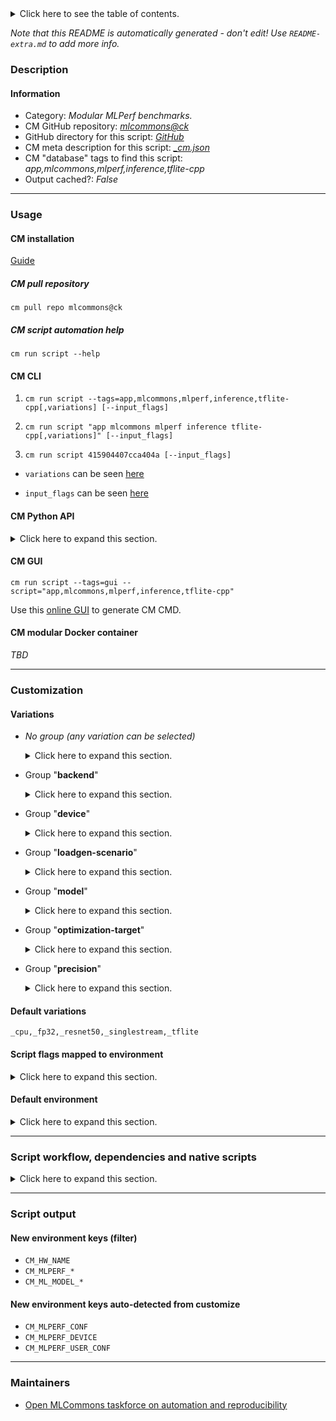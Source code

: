 <details>
<summary>Click here to see the table of contents.</summary>

* [Description](#description)
* [Information](#information)
* [Usage](#usage)
  * [ CM installation](#cm-installation)
  * [ CM script automation help](#cm-script-automation-help)
  * [ CM CLI](#cm-cli)
  * [ CM Python API](#cm-python-api)
  * [ CM GUI](#cm-gui)
  * [ CM modular Docker container](#cm-modular-docker-container)
* [Customization](#customization)
  * [ Variations](#variations)
  * [ Script flags mapped to environment](#script-flags-mapped-to-environment)
  * [ Default environment](#default-environment)
* [Script workflow, dependencies and native scripts](#script-workflow-dependencies-and-native-scripts)
* [Script output](#script-output)
* [New environment keys (filter)](#new-environment-keys-(filter))
* [New environment keys auto-detected from customize](#new-environment-keys-auto-detected-from-customize)
* [Maintainers](#maintainers)

</details>

*Note that this README is automatically generated - don't edit! Use `README-extra.md` to add more info.*

### Description

#### Information

* Category: *Modular MLPerf benchmarks.*
* CM GitHub repository: *[mlcommons@ck](https://github.com/mlcommons/ck/tree/master/cm-mlops)*
* GitHub directory for this script: *[GitHub](https://github.com/mlcommons/ck/tree/master/cm-mlops/script/app-mlperf-inference-tflite-cpp)*
* CM meta description for this script: *[_cm.json](_cm.json)*
* CM "database" tags to find this script: *app,mlcommons,mlperf,inference,tflite-cpp*
* Output cached?: *False*
___
### Usage

#### CM installation

[Guide](https://github.com/mlcommons/ck/blob/master/docs/installation.md)

##### CM pull repository

```cm pull repo mlcommons@ck```

##### CM script automation help

```cm run script --help```

#### CM CLI

1. `cm run script --tags=app,mlcommons,mlperf,inference,tflite-cpp[,variations] [--input_flags]`

2. `cm run script "app mlcommons mlperf inference tflite-cpp[,variations]" [--input_flags]`

3. `cm run script 415904407cca404a [--input_flags]`

* `variations` can be seen [here](#variations)

* `input_flags` can be seen [here](#script-flags-mapped-to-environment)

#### CM Python API

<details>
<summary>Click here to expand this section.</summary>

```python

import cmind

r = cmind.access({'action':'run'
                  'automation':'script',
                  'tags':'app,mlcommons,mlperf,inference,tflite-cpp'
                  'out':'con',
                  ...
                  (other input keys for this script)
                  ...
                 })

if r['return']>0:
    print (r['error'])

```

</details>


#### CM GUI

```cm run script --tags=gui --script="app,mlcommons,mlperf,inference,tflite-cpp"```

Use this [online GUI](https://cKnowledge.org/cm-gui/?tags=app,mlcommons,mlperf,inference,tflite-cpp) to generate CM CMD.

#### CM modular Docker container

*TBD*

___
### Customization


#### Variations

  * *No group (any variation can be selected)*
    <details>
    <summary>Click here to expand this section.</summary>

    * `_armnn`
      - Environment variables:
        - *CM_MLPERF_TFLITE_USE_ARMNN*: `yes`
        - *CM_TMP_LINK_LIBS*: `tensorflowlite,armnn`
      - Workflow:
    * `_armnn,tflite`
      - Environment variables:
        - *CM_MLPERF_BACKEND*: `armnn_tflite`
        - *CM_MLPERF_BACKEND_VERSION*: `<<<CM_LIB_ARMNN_VERSION>>>`
        - *CM_TMP_SRC_FOLDER*: `armnn`
        - *CM_TMP_LINK_LIBS*: `tensorflowlite,armnn,armnnTfLiteParser`
        - *CM_MLPERF_SUT_NAME_IMPLEMENTATION_PREFIX*: `tflite_armnn_cpp`
      - Workflow:

    </details>


  * Group "**backend**"
    <details>
    <summary>Click here to expand this section.</summary>

    * `_tf`
      - Environment variables:
        - *CM_MLPERF_BACKEND*: `tf`
      - Workflow:
    * **`_tflite`** (default)
      - Environment variables:
        - *CM_MLPERF_BACKEND*: `tflite`
        - *CM_MLPERF_BACKEND_VERSION*: `master`
        - *CM_TMP_SRC_FOLDER*: `src`
        - *CM_TMP_LINK_LIBS*: `tensorflowlite`
      - Workflow:

    </details>


  * Group "**device**"
    <details>
    <summary>Click here to expand this section.</summary>

    * **`_cpu`** (default)
      - Environment variables:
        - *CM_MLPERF_DEVICE*: `cpu`
      - Workflow:
    * `_gpu`
      - Environment variables:
        - *CM_MLPERF_DEVICE*: `gpu`
        - *CM_MLPERF_DEVICE_LIB_NAMESPEC*: `cudart`
      - Workflow:

    </details>


  * Group "**loadgen-scenario**"
    <details>
    <summary>Click here to expand this section.</summary>

    * **`_singlestream`** (default)
      - Environment variables:
        - *CM_MLPERF_LOADGEN_SCENARIO*: `SingleStream`
      - Workflow:

    </details>


  * Group "**model**"
    <details>
    <summary>Click here to expand this section.</summary>

    * `_efficientnet`
      - Environment variables:
        - *CM_MODEL*: `efficientnet`
      - Workflow:
    * `_mobilenet`
      - Environment variables:
        - *CM_MODEL*: `mobilenet`
      - Workflow:
    * **`_resnet50`** (default)
      - Environment variables:
        - *CM_MODEL*: `resnet50`
      - Workflow:

    </details>


  * Group "**optimization-target**"
    <details>
    <summary>Click here to expand this section.</summary>

    * `_use-neon`
      - Environment variables:
        - *CM_MLPERF_TFLITE_USE_NEON*: `1`
        - *CM_MLPERF_SUT_NAME_RUN_CONFIG_SUFFIX1*: `using_neon`
      - Workflow:
    * `_use-opencl`
      - Environment variables:
        - *CM_MLPERF_TFLITE_USE_OPENCL*: `1`
        - *CM_MLPERF_SUT_NAME_RUN_CONFIG_SUFFIX1*: `using_opencl`
      - Workflow:

    </details>


  * Group "**precision**"
    <details>
    <summary>Click here to expand this section.</summary>

    * **`_fp32`** (default)
      - Environment variables:
        - *CM_MLPERF_MODEL_PRECISION*: `float32`
      - Workflow:
    * `_int8`
      - Environment variables:
        - *CM_MLPERF_MODEL_PRECISION*: `int8`
      - Workflow:
    * `_uint8`
      - Environment variables:
        - *CM_MLPERF_MODEL_PRECISION*: `uint8`
      - Workflow:

    </details>


#### Default variations

`_cpu,_fp32,_resnet50,_singlestream,_tflite`

#### Script flags mapped to environment
<details>
<summary>Click here to expand this section.</summary>

* `--compressed_dataset=value`  &rarr;  `CM_DATASET_COMPRESSED=value`
* `--count=value`  &rarr;  `CM_MLPERF_LOADGEN_QUERY_COUNT=value`
* `--mlperf_conf=value`  &rarr;  `CM_MLPERF_CONF=value`
* `--mode=value`  &rarr;  `CM_MLPERF_LOADGEN_MODE=value`
* `--output_dir=value`  &rarr;  `CM_MLPERF_OUTPUT_DIR=value`
* `--performance_sample_count=value`  &rarr;  `CM_MLPERF_LOADGEN_PERFORMANCE_SAMPLE_COUNT=value`
* `--scenario=value`  &rarr;  `CM_MLPERF_LOADGEN_SCENARIO=value`
* `--user_conf=value`  &rarr;  `CM_MLPERF_USER_CONF=value`
* `--verbose=value`  &rarr;  `CM_VERBOSE=value`

**Above CLI flags can be used in the Python CM API as follows:**

```python
r=cm.access({... , "compressed_dataset":...}
```

</details>

#### Default environment

<details>
<summary>Click here to expand this section.</summary>

These keys can be updated via `--env.KEY=VALUE` or `env` dictionary in `@input.json` or using script flags.

* CM_MLPERF_OUTPUT_DIR: `.`
* CM_MLPERF_LOADGEN_SCENARIO: `SingleStream`
* CM_LOADGEN_BUFFER_SIZE: `1024`
* CM_MLPERF_LOADGEN_MODE: `accuracy`
* CM_FAST_COMPILATION: `yes`
* CM_DATASET_INPUT_SQUARE_SIDE: `224`
* CM_DATASET_COMPRESSED: `off`
* CM_ML_MODEL_NORMALIZE_DATA: `0`
* CM_ML_MODEL_SUBTRACT_MEANS: `1`
* CM_ML_MODEL_GIVEN_CHANNEL_MEANS: `123.68 116.78 103.94`
* CM_MLPERF_LOADGEN_TRIGGER_COLD_RUN: `0`
* CM_VERBOSE: `0`
* CM_MLPERF_TFLITE_USE_NEON: `0`
* CM_MLPERF_TFLITE_USE_OPENCL: `0`
* CM_MLPERF_SUT_NAME_IMPLEMENTATION_PREFIX: `tflite_cpp`

</details>

___
### Script workflow, dependencies and native scripts

<details>
<summary>Click here to expand this section.</summary>

  1. ***Read "deps" on other CM scripts from [meta](https://github.com/mlcommons/ck/tree/master/cm-mlops/script/app-mlperf-inference-tflite-cpp/_cm.json)***
     * detect,os
       - CM script: [detect-os](https://github.com/mlcommons/ck/tree/master/cm-mlops/script/detect-os)
     * detect,cpu
       - CM script: [detect-cpu](https://github.com/mlcommons/ck/tree/master/cm-mlops/script/detect-cpu)
     * get,sys-utils-cm
       - CM script: [get-sys-utils-cm](https://github.com/mlcommons/ck/tree/master/cm-mlops/script/get-sys-utils-cm)
     * get,cuda
       * `if (CM_MLPERF_DEVICE  == gpu)`
       - CM script: [get-cuda](https://github.com/mlcommons/ck/tree/master/cm-mlops/script/get-cuda)
     * get,loadgen
       * CM names: `--adr.['loadgen']...`
       - CM script: [get-mlperf-inference-loadgen](https://github.com/mlcommons/ck/tree/master/cm-mlops/script/get-mlperf-inference-loadgen)
     * get,mlcommons,inference,src
       * CM names: `--adr.['inference-src']...`
       - CM script: [get-mlperf-inference-src](https://github.com/mlcommons/ck/tree/master/cm-mlops/script/get-mlperf-inference-src)
     * get,ml-model,mobilenet,raw,_tflite
       * `if (CM_MODEL  == mobilenet AND CM_MLPERF_BACKEND in ['tflite', 'armnn_tflite'])`
       * CM names: `--adr.['ml-model', 'tflite-model', 'mobilenet-model']...`
       - CM script: [get-ml-model-mobilenet](https://github.com/mlcommons/ck/tree/master/cm-mlops/script/get-ml-model-mobilenet)
     * get,ml-model,resnet50,raw,_tflite,_no-argmax
       * `if (CM_MODEL  == resnet50 AND CM_MLPERF_BACKEND in ['tflite', 'armnn_tflite'])`
       * CM names: `--adr.['ml-model', 'tflite-model', 'resnet50-model']...`
       - CM script: [get-ml-model-resnet50](https://github.com/mlcommons/ck/tree/master/cm-mlops/script/get-ml-model-resnet50)
     * get,ml-model,resnet50,raw,_tf
       * `if (CM_MODEL  == resnet50 AND CM_MLPERF_BACKEND  == tf)`
       * CM names: `--adr.['ml-model', 'tflite-model', 'resnet50-model']...`
       - CM script: [get-ml-model-resnet50](https://github.com/mlcommons/ck/tree/master/cm-mlops/script/get-ml-model-resnet50)
     * get,ml-model,efficientnet,raw,_tflite
       * `if (CM_MODEL  == efficientnet AND CM_MLPERF_BACKEND in ['tflite', 'armnn_tflite'])`
       * CM names: `--adr.['ml-model', 'tflite-model', 'efficientnet-model']...`
       - CM script: [get-ml-model-efficientnet-lite](https://github.com/mlcommons/ck/tree/master/cm-mlops/script/get-ml-model-efficientnet-lite)
     * get,dataset,preprocessed,imagenet,_for.resnet50,_rgb32,_NHWC
       * `if (CM_MODEL  == resnet50) AND (CM_DATASET_COMPRESSED  != on)`
       * CM names: `--adr.['imagenet-preprocessed']...`
       - CM script: [get-preprocessed-dataset-imagenet](https://github.com/mlcommons/ck/tree/master/cm-mlops/script/get-preprocessed-dataset-imagenet)
     * get,dataset,preprocessed,imagenet,_for.mobilenet,_rgb32,_NHWC
       * `if (CM_MODEL in ['mobilenet', 'efficientnet'])`
       * CM names: `--adr.['imagenet-preprocessed']...`
       - CM script: [get-preprocessed-dataset-imagenet](https://github.com/mlcommons/ck/tree/master/cm-mlops/script/get-preprocessed-dataset-imagenet)
     * get,dataset,preprocessed,imagenet,_for.resnet50,_rgb8,_NHWC
       * `if (CM_MODEL  == resnet50 AND CM_DATASET_COMPRESSED  == on)`
       * CM names: `--adr.['imagenet-preprocessed']...`
       - CM script: [get-preprocessed-dataset-imagenet](https://github.com/mlcommons/ck/tree/master/cm-mlops/script/get-preprocessed-dataset-imagenet)
     * get,tensorflow,lib,_tflite
       - CM script: [install-tensorflow-from-src](https://github.com/mlcommons/ck/tree/master/cm-mlops/script/install-tensorflow-from-src)
     * get,lib,armnn
       * `if (CM_MLPERF_TFLITE_USE_ARMNN  == yes)`
       - CM script: [get-lib-armnn](https://github.com/mlcommons/ck/tree/master/cm-mlops/script/get-lib-armnn)
     * generate,user-conf,mlperf,inference
       * CM names: `--adr.['user-conf-generator']...`
       - CM script: [generate-mlperf-inference-user-conf](https://github.com/mlcommons/ck/tree/master/cm-mlops/script/generate-mlperf-inference-user-conf)
  1. ***Run "preprocess" function from [customize.py](https://github.com/mlcommons/ck/tree/master/cm-mlops/script/app-mlperf-inference-tflite-cpp/customize.py)***
  1. Read "prehook_deps" on other CM scripts from [meta](https://github.com/mlcommons/ck/tree/master/cm-mlops/script/app-mlperf-inference-tflite-cpp/_cm.json)
  1. ***Run native script if exists***
  1. Read "posthook_deps" on other CM scripts from [meta](https://github.com/mlcommons/ck/tree/master/cm-mlops/script/app-mlperf-inference-tflite-cpp/_cm.json)
  1. ***Run "postrocess" function from [customize.py](https://github.com/mlcommons/ck/tree/master/cm-mlops/script/app-mlperf-inference-tflite-cpp/customize.py)***
  1. ***Read "post_deps" on other CM scripts from [meta](https://github.com/mlcommons/ck/tree/master/cm-mlops/script/app-mlperf-inference-tflite-cpp/_cm.json)***
     * compile,program
       * `if (CM_MLPERF_SKIP_RUN  != yes)`
       * CM names: `--adr.['compiler-program']...`
       - CM script: [compile-program](https://github.com/mlcommons/ck/tree/master/cm-mlops/script/compile-program)
     * benchmark-mlperf
       * `if (CM_MLPERF_SKIP_RUN  != yes)`
       * CM names: `--adr.['mlperf-runner']...`
       - CM script: [benchmark-program-mlperf](https://github.com/mlcommons/ck/tree/master/cm-mlops/script/benchmark-program-mlperf)
</details>

___
### Script output
#### New environment keys (filter)

* `CM_HW_NAME`
* `CM_MLPERF_*`
* `CM_ML_MODEL_*`
#### New environment keys auto-detected from customize

* `CM_MLPERF_CONF`
* `CM_MLPERF_DEVICE`
* `CM_MLPERF_USER_CONF`
___
### Maintainers

* [Open MLCommons taskforce on automation and reproducibility](https://github.com/mlcommons/ck/blob/master/docs/taskforce.md)